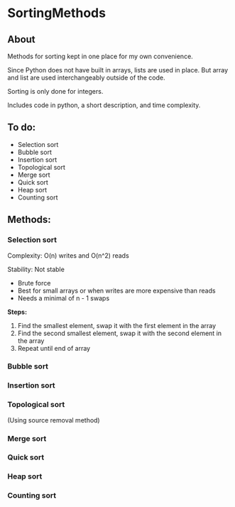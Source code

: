 # SortingMethods
## About
<p>
    Methods for sorting kept in one place for my own convenience.
</p>
<p>
    Since Python does not have built in arrays, lists are used in place. 
    But array and list are used interchangeably outside of the code.
</p>
<p>
    Sorting is only done for integers.
</p>
<p>
    Includes code in python, a short description, and time complexity.
</p>

## To do:
<ul>
    <li>Selection sort</li>
    <li>Bubble sort</li>
    <li>Insertion sort</li>
    <li>Topological sort</li>
    <li>Merge sort</li>
    <li>Quick sort</li>
    <li>Heap sort</li>
    <li>Counting sort</li>
</ul>

## Methods:
### Selection sort
<div>
    <p>
        Complexity: O(n) writes and O(n^2) reads
    </p>
    <p>
        Stability: Not stable
    </p>
    <ul>
        <li>Brute force</li>
        <li>Best for small arrays or when writes are more expensive than reads</li>
        <li>Needs a minimal of n - 1 swaps</li>
    </ul>
</div>
<div>
    <b>Steps:</b>
    <ol>
        <li>
            Find the smallest element, swap it with the first element in the array
        </li>
        <li>
            Find the second smallest element, swap it with the second element in the array
        </li>
        <li>
            Repeat until end of array
        </li>
    </ol>
</div>

### Bubble sort
### Insertion sort
### Topological sort
<div>
    <p>
        (Using source removal method)
    </p>
</div>

### Merge sort
### Quick sort
### Heap sort
### Counting sort